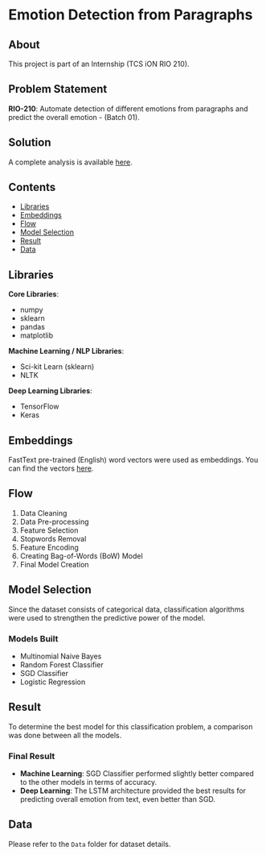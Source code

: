 # Emotion Detection from Paragraphs

## About
This project is part of an Internship (TCS iON RIO 210).

## Problem Statement
**RIO-210**: Automate detection of different emotions from paragraphs and predict the overall emotion - (Batch 01).

## Solution
A complete analysis is available [here](emotion-prediction-notebook).

## Contents
- [Libraries](#libraries)
- [Embeddings](#embeddings)
- [Flow](#flow)
- [Model Selection](#model-selection)
- [Result](#result)
- [Data](#data)

## Libraries
**Core Libraries**:
- numpy
- sklearn
- pandas
- matplotlib

**Machine Learning / NLP Libraries**:
- Sci-kit Learn (sklearn)
- NLTK

**Deep Learning Libraries**:
- TensorFlow
- Keras

## Embeddings
FastText pre-trained (English) word vectors were used as embeddings. You can find the vectors [here](https://fasttext.cc/docs/en/english-vectors.html).

## Flow
1. Data Cleaning
2. Data Pre-processing
3. Feature Selection
4. Stopwords Removal
5. Feature Encoding
6. Creating Bag-of-Words (BoW) Model
7. Final Model Creation

## Model Selection
Since the dataset consists of categorical data, classification algorithms were used to strengthen the predictive power of the model.

### Models Built
- Multinomial Naive Bayes
- Random Forest Classifier
- SGD Classifier
- Logistic Regression

## Result
To determine the best model for this classification problem, a comparison was done between all the models.

### Final Result
- **Machine Learning**: SGD Classifier performed slightly better compared to the other models in terms of accuracy.
- **Deep Learning**: The LSTM architecture provided the best results for predicting overall emotion from text, even better than SGD.

## Data
Please refer to the `Data` folder for dataset details.

